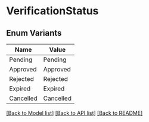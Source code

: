 # VerificationStatus

## Enum Variants

| Name | Value |
|---- | -----|
| Pending | Pending |
| Approved | Approved |
| Rejected | Rejected |
| Expired | Expired |
| Cancelled | Cancelled |


[[Back to Model list]](../README.md#documentation-for-models) [[Back to API list]](../README.md#documentation-for-api-endpoints) [[Back to README]](../README.md)


